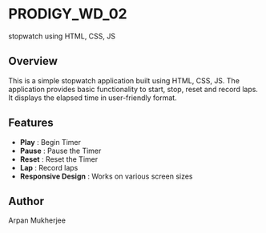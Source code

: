 # PRODIGY_WD_02
stopwatch using HTML, CSS, JS

## Overview
This is a simple stopwatch application built using HTML, CSS, JS. The application provides basic functionality to start, stop, reset and record laps. It displays the elapsed time in user-friendly format.

## Features
- **Play** : Begin Timer
- **Pause** : Pause the Timer
- **Reset** : Reset the Timer
- **Lap** : Record laps 
- **Responsive Design** : Works on various screen sizes


## Author
Arpan Mukherjee
